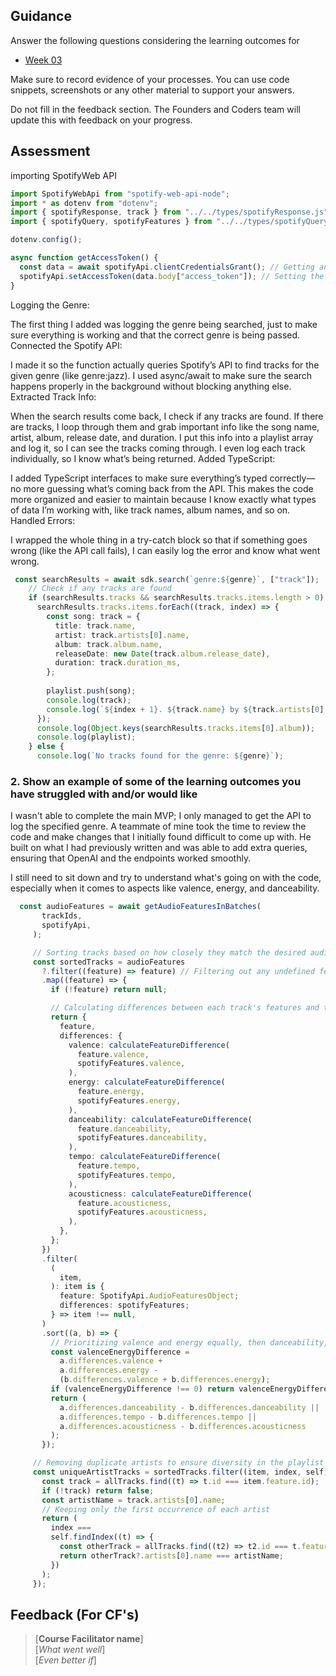 ## Guidance
Answer the following questions considering the learning outcomes for
- [Week 03](https://learn.foundersandcoders.com/course/syllabus/developer/week03-project03-server/learning-outcomes/)

Make sure to record evidence of your processes. You can use code snippets, screenshots or any other material to support your answers.

Do not fill in the feedback section. The Founders and Coders team will update this with feedback on your progress.

## Assessment
importing SpotifyWeb API
```ts
import SpotifyWebApi from "spotify-web-api-node";
import * as dotenv from "dotenv";
import { spotifyResponse, track } from "../../types/spotifyResponse.js";
import { spotifyQuery, spotifyFeatures } from "../../types/spotifyQuery.js";

dotenv.config();

async function getAccessToken() {
  const data = await spotifyApi.clientCredentialsGrant(); // Getting an access token using client credentials
  spotifyApi.setAccessToken(data.body["access_token"]); // Setting the access token for future API requests
}
```
Logging the Genre:

The first thing I added was logging the genre being searched, just to make sure everything is working and that the correct genre is being passed.
Connected the Spotify API:

I made it so the function actually queries Spotify’s API to find tracks for the given genre (like genre:jazz). I used async/await to make sure the search happens properly in the background without blocking anything else.
Extracted Track Info:

When the search results come back, I check if any tracks are found. If there are tracks, I loop through them and grab important info like the song name, artist, album, release date, and duration.
I put this info into a playlist array and log it, so I can see the tracks coming through. I even log each track individually, so I know what’s being returned.
Added TypeScript:

I added TypeScript interfaces to make sure everything’s typed correctly—no more guessing what’s coming back from the API. This makes the code more organized and easier to maintain because I know exactly what types of data I’m working with, like track names, album names, and so on.
Handled Errors:

I wrapped the whole thing in a try-catch block so that if something goes wrong (like the API call fails), I can easily log the error and know what went wrong.
```ts
 const searchResults = await sdk.search(`genre:${genre}`, ["track"]);
    // Check if any tracks are found
    if (searchResults.tracks && searchResults.tracks.items.length > 0) {
      searchResults.tracks.items.forEach((track, index) => {
        const song: track = {
          title: track.name,
          artist: track.artists[0].name,
          album: track.album.name,
          releaseDate: new Date(track.album.release_date),
          duration: track.duration_ms,
        };
        
        playlist.push(song);
        console.log(track);
        console.log(`${index + 1}. ${track.name} by ${track.artists[0].name}`);
      });
      console.log(Object.keys(searchResults.tracks.items[0].album));
      console.log(playlist);
    } else {
      console.log(`No tracks found for the genre: ${genre}`);

```

 ### 2. Show an example of some of the learning outcomes you have struggled with and/or would like 
I wasn't able to complete the main MVP; I only managed to get the API to log the specified genre. A teammate of mine took the time to review the code and make changes that I initially found difficult to come up with. He built on what I had previously written and was able to add extra queries, ensuring that OpenAI and the endpoints worked smoothly.

I still need to sit down and try to understand what's going on with the code, especially when it comes to aspects like valence, energy, and danceability.
 ```ts
   const audioFeatures = await getAudioFeaturesInBatches(
        trackIds,
        spotifyApi,
      );

      // Sorting tracks based on how closely they match the desired audio features
      const sortedTracks = audioFeatures
        ?.filter((feature) => feature) // Filtering out any undefined features
        .map((feature) => {
          if (!feature) return null;

          // Calculating differences between each track's features and the target features
          return {
            feature,
            differences: {
              valence: calculateFeatureDifference(
                feature.valence,
                spotifyFeatures.valence,
              ),
              energy: calculateFeatureDifference(
                feature.energy,
                spotifyFeatures.energy,
              ),
              danceability: calculateFeatureDifference(
                feature.danceability,
                spotifyFeatures.danceability,
              ),
              tempo: calculateFeatureDifference(
                feature.tempo,
                spotifyFeatures.tempo,
              ),
              acousticness: calculateFeatureDifference(
                feature.acousticness,
                spotifyFeatures.acousticness,
              ),
            },
          };
        })
        .filter(
          (
            item,
          ): item is {
            feature: SpotifyApi.AudioFeaturesObject;
            differences: spotifyFeatures;
          } => item !== null,
        )
        .sort((a, b) => {
          // Prioritizing valence and energy equally, then danceability, tempo, and acousticness
          const valenceEnergyDifference =
            a.differences.valence +
            a.differences.energy -
            (b.differences.valence + b.differences.energy);
          if (valenceEnergyDifference !== 0) return valenceEnergyDifference;
          return (
            a.differences.danceability - b.differences.danceability ||
            a.differences.tempo - b.differences.tempo ||
            a.differences.acousticness - b.differences.acousticness
          );
        });

      // Removing duplicate artists to ensure diversity in the playlist
      const uniqueArtistTracks = sortedTracks.filter((item, index, self) => {
        const track = allTracks.find((t) => t.id === item.feature.id);
        if (!track) return false;
        const artistName = track.artists[0].name;
        // Keeping only the first occurrence of each artist
        return (
          index ===
          self.findIndex((t) => {
            const otherTrack = allTracks.find((t2) => t2.id === t.feature.id);
            return otherTrack?.artists[0].name === artistName;
          })
        );
      });
```

## Feedback (For CF's)
> [**Course Facilitator name**]  
> [*What went well*]  
> [*Even better if*]
